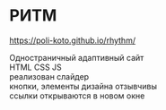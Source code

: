 # РИТМ
https://poli-koto.github.io/rhythm/

Одностраничный адаптивный сайт    
HTML CSS JS  
реализован слайдер  
кнопки, элементы дизайна отзывчивы  
ссылки открываются в новом окне
